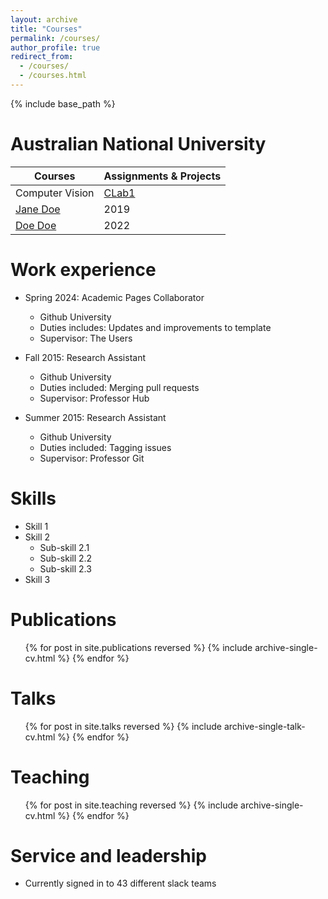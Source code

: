 ```yaml
---
layout: archive
title: "Courses"
permalink: /courses/
author_profile: true
redirect_from: 
  - /courses/
  - /courses.html
---
```


{% include base_path %}

Australian National University
======

| Courses          | Assignments & Projects|
| --------         | ------  |
| Computer Vision  |[CLab1](./files/CLAB1-6528.pdf)     |
| [Jane Doe](#)    | 2019    |
| [Doe Doe](#)     | 2022    |

Work experience
======
* Spring 2024: Academic Pages Collaborator
  * Github University
  * Duties includes: Updates and improvements to template
  * Supervisor: The Users

* Fall 2015: Research Assistant
  * Github University
  * Duties included: Merging pull requests
  * Supervisor: Professor Hub

* Summer 2015: Research Assistant
  * Github University
  * Duties included: Tagging issues
  * Supervisor: Professor Git
  
Skills
======
* Skill 1
* Skill 2
  * Sub-skill 2.1
  * Sub-skill 2.2
  * Sub-skill 2.3
* Skill 3

Publications
======
  <ul>{% for post in site.publications reversed %}
    {% include archive-single-cv.html %}
  {% endfor %}</ul>
  
Talks
======
  <ul>{% for post in site.talks reversed %}
    {% include archive-single-talk-cv.html  %}
  {% endfor %}</ul>
  
Teaching
======
  <ul>{% for post in site.teaching reversed %}
    {% include archive-single-cv.html %}
  {% endfor %}</ul>
  
Service and leadership
======
* Currently signed in to 43 different slack teams
